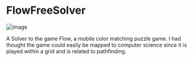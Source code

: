 # FlowFreeSolver

![image](https://user-images.githubusercontent.com/72232563/207208299-7717234a-e8ac-49a7-b596-ae33faa55613.png)


A Solver to the game Flow, a mobile color matching puzzle game. I had thought the game could easily be mapped to computer science since it is played within a grid and is related to pathfinding.
